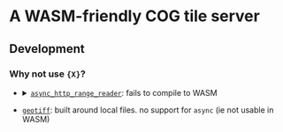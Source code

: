 # A WASM-friendly COG tile server

## Development

### Why not use `{X}`?

<ul>

<li><details>
<summary><a href="//crates.io/crates/async_http_range_reader/"><code>async_http_range_reader</code></a>: fails to compile to WASM </summary>

```rs
[INFO]: 🎯  Checking for the Wasm target...
[INFO]: 🌀  Compiling to Wasm...
   Compiling either v1.13.0
   Compiling reqwest-middleware v0.3.1
   Compiling itertools v0.12.1
error[E0599]: no method named `poll_ready` found for struct `Client` in the current scope
   --> /Users/alukach/.cargo/registry/src/index.crates.io-6f17d22bba15001f/reqwest-middleware-0.3.1/src/client.rs:284:24
    |
284 |             self.inner.poll_ready(cx).map_err(crate::Error::Reqwest)
    |                        ^^^^^^^^^^ method not found in `Client`

error[E0599]: no method named `poll_ready` found for reference `&Client` in the current scope
   --> /Users/alukach/.cargo/registry/src/index.crates.io-6f17d22bba15001f/reqwest-middleware-0.3.1/src/client.rs:306:27
    |
306 |             (&self.inner).poll_ready(cx).map_err(crate::Error::Reqwest)
    |                           ^^^^^^^^^^ method not found in `&Client`

error[E0599]: no method named `timeout` found for struct `reqwest::RequestBuilder` in the current scope
   --> /Users/alukach/.cargo/registry/src/index.crates.io-6f17d22bba15001f/reqwest-middleware-0.3.1/src/client.rs:427:31
    |
427 |             inner: self.inner.timeout(timeout),
    |                               ^^^^^^^ method not found in `RequestBuilder`

For more information about this error, try `rustc --explain E0599`.
error: could not compile `reqwest-middleware` (lib) due to 3 previous errors
warning: build failed, waiting for other jobs to finish...
Error: Compiling your crate to WebAssembly failed
Caused by: Compiling your crate to WebAssembly failed
Caused by: failed to execute `cargo build`: exited with exit status: 101
  full command: cd "/Users/alukach/Projects/personal/rust-playground/tilefab-rs" && "cargo" "build" "--lib" "--release" "--target" "wasm32-unknown-unknown"
Error: wasm-pack exited with status exit status: 1
```

</details></li>

<li>

[`geotiff`](https://crates.io/crates/geotiff): built around local files. no support for `async` (ie not usable in WASM)

</li>
</ul>
